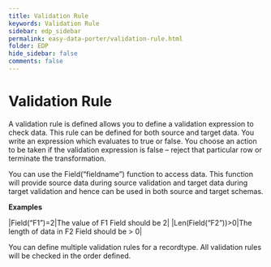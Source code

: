 ```yaml
---
title: Validation Rule
keywords: Validation Rule
sidebar: edp_sidebar
permalink: easy-data-porter/validation-rule.html
folder: EDP
hide_sidebar: false
comments: false
---
```


# Validation Rule

A validation rule is defined allows you to define a validation expression to check data. This rule can be defined for both source and target data. You write an expression which evaluates to true or false. You choose an action to be taken if the validation expression is false – reject that particular row or terminate the transformation.

 

You can use the Field(“fieldname”) function to access data. This function will provide source data during source validation and target data during target validation and hence can be used in both source and target schemas.

**Examples**

|Field(“F1”)=2|The value of F1 Field should be 2|
|Len(Field(“F2”))>0|The length of data in F2 Field should be > 0|

 

You can define multiple validation rules for a recordtype. All validation rules will be checked in the order defined.